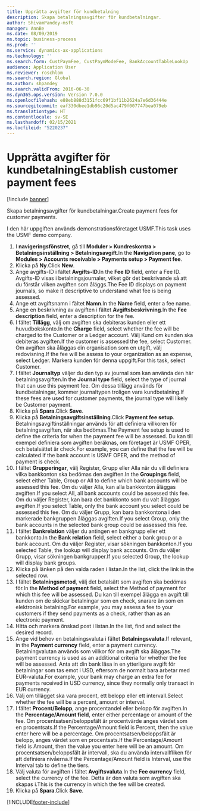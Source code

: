 ```yaml
---
title: Upprätta avgifter för kundbetalning
description: Skapa betalningsavgifter för kundbetalningar.
author: ShivamPandey-msft
manager: AnnBe
ms.date: 08/09/2019
ms.topic: business-process
ms.prod: ''
ms.service: dynamics-ax-applications
ms.technology: ''
ms.search.form: CustPaymFee, CustPaymModeFee, BankAccountTableLookUp
audience: Application User
ms.reviewer: roschlom
ms.search.region: Global
ms.author: shpandey
ms.search.validFrom: 2016-06-30
ms.dyn365.ops.version: Version 7.0.0
ms.openlocfilehash: e88eb888d3151fcc69f1bf11b2624a7e6d36444e
ms.sourcegitcommit: eaf330dbee1db96c20d5ac479f007747bea079eb
ms.translationtype: HT
ms.contentlocale: sv-SE
ms.lasthandoff: 02/15/2021
ms.locfileid: "5220237"
---
```

# <a name="establish-customer-payment-fees"></a><span data-ttu-id="22f89-103">Upprätta avgifter för kundbetalning</span><span class="sxs-lookup"><span data-stu-id="22f89-103">Establish customer payment fees</span></span>

[!include [banner](../../includes/banner.md)]

<span data-ttu-id="22f89-104">Skapa betalningsavgifter för kundbetalningar.</span><span class="sxs-lookup"><span data-stu-id="22f89-104">Create payment fees for customer payments.</span></span>

<span data-ttu-id="22f89-105">I den här uppgiften används demonstrationsföretaget USMF.</span><span class="sxs-lookup"><span data-stu-id="22f89-105">This task uses the USMF demo company.</span></span>

1. <span data-ttu-id="22f89-106">I **navigeringsfönstret**, gå till **Moduler > Kundreskontra > Betalningsinställning > Betalningsavgift**.</span><span class="sxs-lookup"><span data-stu-id="22f89-106">In the **Navigation pane**, go to **Modules > Accounts receivable > Payments setup > Payment fee**.</span></span>
2. <span data-ttu-id="22f89-107">Klicka på **Ny**.</span><span class="sxs-lookup"><span data-stu-id="22f89-107">Click **New**.</span></span>
3. <span data-ttu-id="22f89-108">Ange avgifts-ID i fältet **Avgifts-ID**.</span><span class="sxs-lookup"><span data-stu-id="22f89-108">In the **Fee ID** field, enter a Fee ID.</span></span> <span data-ttu-id="22f89-109">Avgifts-ID visas i betalningsjournaler, vilket gör det beskrivande så att du förstår vilken avgiften som åläggs.</span><span class="sxs-lookup"><span data-stu-id="22f89-109">The Fee ID displays on payment journals, so make it descriptive to understand what fee is being assessed.</span></span>  
4. <span data-ttu-id="22f89-110">Ange ett avgiftsnamn i fältet **Namn**.</span><span class="sxs-lookup"><span data-stu-id="22f89-110">In the **Name** field, enter a fee name.</span></span>
5. <span data-ttu-id="22f89-111">Ange en beskrivning av avgiften i fältet **Avgiftsbeskrivning**.</span><span class="sxs-lookup"><span data-stu-id="22f89-111">In the **Fee description** field, enter a description for the fee.</span></span>
6. <span data-ttu-id="22f89-112">I fältet **Tillägg**, välj om avgiften ska debiteras kunden eller ett huvudbokskonto.</span><span class="sxs-lookup"><span data-stu-id="22f89-112">In the **Charge** field, select whether the fee will be charged to the Customer or a Ledger account.</span></span> <span data-ttu-id="22f89-113">Välj Kund om kunden ska debiteras avgiften.</span><span class="sxs-lookup"><span data-stu-id="22f89-113">If the customer is assessed the fee, select Customer.</span></span> <span data-ttu-id="22f89-114">Om avgiften ska åläggas din organisation som en utgift, välj redovisning.</span><span class="sxs-lookup"><span data-stu-id="22f89-114">If the fee will be assess to your organization as an expense, select Ledger.</span></span> <span data-ttu-id="22f89-115">Markera kunden för denna uppgift.</span><span class="sxs-lookup"><span data-stu-id="22f89-115">For this task, select Customer.</span></span>  
7. <span data-ttu-id="22f89-116">I fältet **Journaltyp** väljer du den typ av journal som kan använda den här betalningsavgiften.</span><span class="sxs-lookup"><span data-stu-id="22f89-116">In the **Journal type** field, select the type of journal that can use this payment fee.</span></span> <span data-ttu-id="22f89-117">Om dessa tillägg används för kundbetalningar, kommer journaltypen troligen vara kundbetalning.</span><span class="sxs-lookup"><span data-stu-id="22f89-117">If these fees are used for customer payments, the journal type will likely be Customer payment.</span></span>  
8. <span data-ttu-id="22f89-118">Klicka på **Spara**.</span><span class="sxs-lookup"><span data-stu-id="22f89-118">Click **Save**.</span></span>
9. <span data-ttu-id="22f89-119">Klicka på **Betalningsavgiftsinställning**.</span><span class="sxs-lookup"><span data-stu-id="22f89-119">Click **Payment fee setup**.</span></span> <span data-ttu-id="22f89-120">Betalningsavgiftinställningar används för att definiera villkoren för betalningsavgiften, när ska bedömas.</span><span class="sxs-lookup"><span data-stu-id="22f89-120">The Payment fee setup is used to define the criteria for when the payment fee will be assessed.</span></span>  <span data-ttu-id="22f89-121">Du kan till exempel definiera som avgiften beräknas, om företaget är USMF OPER, och betalsättet är check.</span><span class="sxs-lookup"><span data-stu-id="22f89-121">For example, you can define that the fee will be calculated if the bank account is USMF OPER, and the method of payment is check.</span></span>  
10. <span data-ttu-id="22f89-122">I fältet **Grupperingar**, välj Register, Grupp eller Alla när du vill definiera vilka bankkonton ska bedömas den avgiften.</span><span class="sxs-lookup"><span data-stu-id="22f89-122">In the **Groupings** field, select either Table, Group or All to define which bank accounts will be assessed this fee.</span></span> <span data-ttu-id="22f89-123">Om du väljer Alla, kan alla bankkonton åläggas avgiften.</span><span class="sxs-lookup"><span data-stu-id="22f89-123">If you select All, all bank accounts could be assessed this fee.</span></span>  <span data-ttu-id="22f89-124">Om du väljer Register, kan bara det bankkonto som du valt åläggas avgiften.</span><span class="sxs-lookup"><span data-stu-id="22f89-124">If you select Table, only the bank account you select could be assessed this fee.</span></span> <span data-ttu-id="22f89-125">Om du väljer Grupp, kan bara bankkontona i den markerade bankgruppen åläggas avgiften.</span><span class="sxs-lookup"><span data-stu-id="22f89-125">If you select Group, only the bank accounts in the selected bank group could be assessed this fee.</span></span>  
11. <span data-ttu-id="22f89-126">I fältet **Bankrelation** väljer du antingen en bankgrupp eller ett bankkonto.</span><span class="sxs-lookup"><span data-stu-id="22f89-126">In the **Bank relation** field, select either a bank group or a bank account.</span></span> <span data-ttu-id="22f89-127">Om du väljer Register, visar sökningen bankkonton.</span><span class="sxs-lookup"><span data-stu-id="22f89-127">If you selected Table, the lookup will display bank accounts.</span></span> <span data-ttu-id="22f89-128">Om du väljer Grupp, visar sökningen bankgrupper.</span><span class="sxs-lookup"><span data-stu-id="22f89-128">If you selected Group, the lookup will display bank groups.</span></span>  
12. <span data-ttu-id="22f89-129">Klicka på länken på den valda raden i listan.</span><span class="sxs-lookup"><span data-stu-id="22f89-129">In the list, click the link in the selected row.</span></span>
13. <span data-ttu-id="22f89-130">I fältet **Betalningsmetod**, välj det betalsätt som avgiften ska bedömas för.</span><span class="sxs-lookup"><span data-stu-id="22f89-130">In the **Method of payment** field, select the Method of payment for which this fee will be assessed.</span></span> <span data-ttu-id="22f89-131">Du kan till exempel ålägga en avgift till kunden om de skickar betalningar som en check, snarare än som en elektronisk betalning.</span><span class="sxs-lookup"><span data-stu-id="22f89-131">For example, you may assess a fee to your customers if they send payments as a check, rather than as an electronic payment.</span></span>  
14. <span data-ttu-id="22f89-132">Hitta och markera önskad post i listan.</span><span class="sxs-lookup"><span data-stu-id="22f89-132">In the list, find and select the desired record.</span></span>
15. <span data-ttu-id="22f89-133">Ange vid behov en betalningsvaluta i fältet **Betalningsvaluta**.</span><span class="sxs-lookup"><span data-stu-id="22f89-133">If relevant, in the **Payment currency** field, enter a payment currency.</span></span> <span data-ttu-id="22f89-134">Betalningvalutan används som villkor för om avgift ska åläggas.</span><span class="sxs-lookup"><span data-stu-id="22f89-134">The payment currency is used as an additional criteria for whether the fee will be assessed.</span></span>  <span data-ttu-id="22f89-135">Anta att din bank läsa in en ytterligare avgift för betalningar som tas emot i USD, eftersom de normalt bara arbetar med EUR-valuta.</span><span class="sxs-lookup"><span data-stu-id="22f89-135">For example, your bank may charge an extra fee for payments received in USD currency, since they normally only transact in EUR currency.</span></span>  
16. <span data-ttu-id="22f89-136">Välj om tillägget ska vara procent, ett belopp eller ett intervall.</span><span class="sxs-lookup"><span data-stu-id="22f89-136">Select whether the fee will be a percent, amount or interval.</span></span>
17. <span data-ttu-id="22f89-137">I fältet **Procent/Belopp**, ange procentandel eller belopp för avgiften.</span><span class="sxs-lookup"><span data-stu-id="22f89-137">In the **Percentage/Amount field**, enter either percentage or amount of the fee.</span></span> <span data-ttu-id="22f89-138">Om procentsatsen/beloppsfält är procentvärde anges värdet som en procentsats.</span><span class="sxs-lookup"><span data-stu-id="22f89-138">If the Percentage/Amount field is Percent, then the value enter here will be a percentage.</span></span> <span data-ttu-id="22f89-139">Om procentsatsen/beloppsfält är belopp, anges värdet som en procentsats.</span><span class="sxs-lookup"><span data-stu-id="22f89-139">If the Percentage/Amount field is Amount, then the value you enter here will be an amount.</span></span> <span data-ttu-id="22f89-140">Om procentsatsen/beloppsfält är intervall, ska du använda intervallfliken för att definiera nivåerna.</span><span class="sxs-lookup"><span data-stu-id="22f89-140">If the Percentage/Amount field is Interval, use the Interval tab to define the tiers.</span></span>  
18. <span data-ttu-id="22f89-141">Välj valuta för avgiften i fältet **Avgiftsvaluta**.</span><span class="sxs-lookup"><span data-stu-id="22f89-141">In the **Fee currency** field, select the currency of the fee.</span></span> <span data-ttu-id="22f89-142">Detta är den valuta som avgiften ska skapas i.</span><span class="sxs-lookup"><span data-stu-id="22f89-142">This is the currency in which the fee will be created.</span></span>  
19. <span data-ttu-id="22f89-143">Klicka på **Spara**.</span><span class="sxs-lookup"><span data-stu-id="22f89-143">Click **Save**.</span></span>



[!INCLUDE[footer-include](../../../includes/footer-banner.md)]